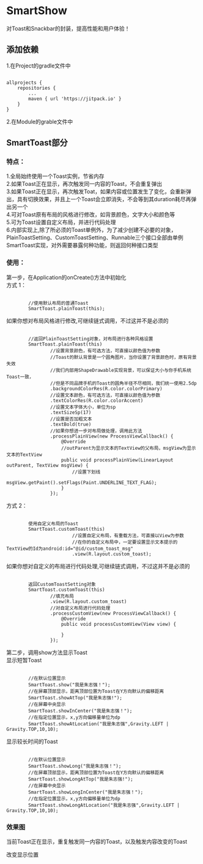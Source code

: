 # SmartShow
对Toast和Snackbar的封装，提高性能和用户体验！<br/>
## 添加依赖
1.在Project的gradle文件中<br/>
<pre><code>
allprojects {
    repositories {
        ...
        maven { url 'https://jitpack.io' }
    }
}
</code></pre>
2.在Module的grable文件中<br/>

## SmartToast部分
### 特点：
1.全局始终使用一个Toast实例，节省内存<br/>
2.如果Toast正在显示，再次触发同一内容的Toast，不会重复弹出</br>
3.如果Toast正在显示，再次触发Toat，如果内容或位置发生了变化，会重新弹出，具有切换效果，并且上一个Toast会立即消失，不会等到其duration耗尽再弹出另一个<br/>
4.可对Toast原有布局的风格进行修改，如背景颜色，文字大小和颜色等</br>
5.可为Toast设置自定义布局，并进行代码处理</br>
6.内部实现上,除了所必须的Toast单例外，为了减少创建不必要的对象，PlainToastSetting、CustomToastSetting、Runnable三个接口全部由单例SmartToast实现，对外需要暴露何种功能，则返回何种接口类型
### 使用：
第一步，在Application的onCreate()方法中初始化</br>
方式 1：<br/>
<pre><code>
        //使用默认布局的普通Toast
        SmartToast.plainToast(this);
</code></pre>
如果你想对布局风格进行修改,可继续链式调用，不过这并不是必须的<br/>
<pre><code>
        //返回PlainToastSetting对象，对布局进行各种风格设置
        SmartToast.plainToast(this)
                //设置背景颜色，有可选方法，可直接以颜色值为参数
                //Toast的默认背景是一个圆角图片，当你设置了背景颜色时，原有背景失效
                //我们内部用ShapeDrawable实现背景，可以保证大小与你手机系统Toast一致，
                //但是不同品牌手机的Toast的圆角半径不尽相同，我们统一使用2.5dp
                .backgroundColorRes(R.color.colorPrimary)
                //设置文本颜色，有可选方法，可直接以颜色值为参数
                .textColorRes(R.color.colorAccent)
                //设置文本字体大小，单位为sp
                .textSizeSp(17)
                //设置是否加粗文本
                .textBold(true)
                //如果你想进一步对布局做处理，调用此方法
                .processPlainView(new ProcessViewCallback() {
                    @Override
                    //outParent为显示文本的TextView的父布局，msgView为显示文本的TextView
                    public void processPlainView(LinearLayout outParent, TextView msgView) {
                        //设置下划线
                        msgView.getPaint().setFlags(Paint.UNDERLINE_TEXT_FLAG);
                    }
                });
</pre></code>
方式 2：<br/>
<pre><code>
        使用自定义布局的Toast
        SmartToast.customToast(this)
                        //设置自定义布局，有重载方法，可直接以View为参数
                        //在你的自定义布局中，一定要设置显示文本提示的TextView的Id为android:id="@id/custom_toast_msg"
                        .view(R.layout.custom_toast);
</code></pre>
如果你想对自定义的布局进行代码处理,可继续链式调用，不过这并不是必须的<br/>
<pre><code>
        返回CustomToastSetting对象
        SmartToast.customToast(this)
                //填充布局
                .view(R.layout.custom_toast)
                //对自定义布局进行代码处理
                .processCustomView(new ProcessViewCallback() {
                    @Override
                    public void processCustomView(View view) {

                    }
                });
</pre></code>
第二步，调用show方法显示Toast<br/>
显示短暂Toast<br/>
<pre><code>
        //在默认位置显示
        SmartToast.show("我是朱志强！");
        //在屏幕顶部显示，距离顶部位置为Toast在Y方向默认的偏移距离
        SmartToast.showAtTop("我是朱志强!");
        //在屏幕中央显示
        SmartToast.showInCenter("我是朱志强！");
        //在指定位置显示，x,y方向偏移量单位为dp
        SmartToast.showAtLocation("我是朱志强",Gravity.LEFT | Gravity.TOP,10,10);
</pre></code>
显示较长时间的Toast<br/>
<pre><code>
        //在默认位置显示
        SmartToast.showLong("我是朱志强！");
        //在屏幕顶部显示，距离顶部位置为Toast在Y方向默认的偏移距离
        SmartToast.showLongAtTop("我是朱志强!");
        //在屏幕中央显示
        SmartToast.showLongInCenter("我是朱志强！");
        //在指定位置显示，x,y方向偏移量单位为dp
        SmartToast.showLongAtLocation("我是朱志强",Gravity.LEFT | Gravity.TOP,10,10);
</pre></code>
### 效果图
当前Toast正在显示，重复触发同一内容的Toast，以及触发内容改变的Toast<br/>

改变显示位置<br/>


